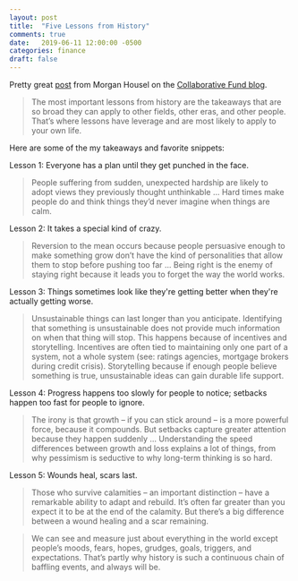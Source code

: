 ```yaml
---
layout: post
title:  "Five Lessons from History"
comments: true
date:   2019-06-11 12:00:00 -0500
categories: finance
draft: false
---
```


Pretty great [post](https://www.collaborativefund.com/blog/five-lessons-from-history/) from Morgan Housel on the [Collaborative Fund blog](https://www.collaborativefund.com/blog/authors/morgan/).

> The most important lessons from history are the takeaways that are so broad they can apply to other fields, other eras, and other people. That’s where lessons have leverage and are most likely to apply to your own life.

Here are some of the my takeaways and favorite snippets:

Lesson 1: Everyone has a plan until they get punched in the face.
> People suffering from sudden, unexpected hardship are likely to adopt views they previously thought unthinkable ... Hard times make people do and think things they’d never imagine when things are calm.

Lesson 2: It takes a special kind of crazy.
> Reversion to the mean occurs because people persuasive enough to make something grow don’t have the kind of personalities that allow them to stop before pushing too far ... Being right is the enemy of staying right because it leads you to forget the way the world works. 

Lesson 3: Things sometimes look like they're getting better when they're actually getting worse.
> Unsustainable things can last longer than you anticipate. Identifying that something is unsustainable does not provide much information on when that thing will stop. This happens because of incentives and storytelling. Incentives are often tied to maintaining only one part of a system, not a whole system (see: ratings agencies, mortgage brokers during credit crisis). Storytelling because if enough people believe something is true, unsustainable ideas can gain durable life support.

Lesson 4: Progress happens too slowly for people to notice; setbacks happen too fast for people to ignore.
> The irony is that growth – if you can stick around – is a more powerful force, because it compounds. But setbacks capture greater attention because they happen suddenly ... Understanding the speed differences between growth and loss explains a lot of things, from why pessimism is seductive to why long-term thinking is so hard.

Lesson 5: Wounds heal, scars last.
> Those who survive calamities – an important distinction – have a remarkable ability to adapt and rebuild. It’s often far greater than you expect it to be at the end of the calamity. But there’s a big difference between a wound healing and a scar remaining. 

> We can see and measure just about everything in the world except people’s moods, fears, hopes, grudges, goals, triggers, and expectations. That’s partly why history is such a continuous chain of baffling events, and always will be.